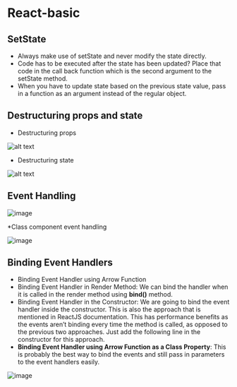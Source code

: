 # React-basic

## SetState
* Always make use of setState and never modify the state directly.
* Code has to be executed after the state has been updated? Place that code in the call back function which is the second argument to the setState method.
* When you have to update state based on the previous state value, pass in a function as an argument instead of the regular object.

## Destructuring props and state
* Destructuring props
 
![alt text](https://github.com/Quynh-2302/React-basic/assets/85424168/d2467c6e-8ca6-40fb-8219-f26a3317003e)
* Destructuring state
  
![alt text](https://github.com/Quynh-2302/React-basic/assets/85424168/c3d88458-4a91-4f15-8b90-80d316c573a6)

## Event Handling

![image](https://github.com/Quynh-2302/React-basic/assets/85424168/afb24328-d305-4aa8-b754-ae111fcbb482)

*Class component event handling

![image](https://github.com/Quynh-2302/React-basic/assets/85424168/33087110-44f6-451a-bc31-20aa0967cd2d)

## Binding Event Handlers
* Binding Event Handler using Arrow Function
* Binding Event Handler in Render Method: We can bind the handler when it is called in the render method using **bind()** method. 
* Binding Event Handler in the Constructor: We are going to bind the event handler inside the constructor. This is also the approach that is mentioned in ReactJS documentation. This has performance benefits as the events aren’t binding every time the method is called, as opposed to the previous two approaches. Just add the following line in the constructor for this approach.
* **Binding Event Handler using Arrow Function as a Class Property**: This is probably the best way to bind the events and still pass in parameters to the event handlers easily.

![image](https://github.com/Quynh-2302/React-basic/assets/85424168/a6eec40a-e91a-46fa-9d6c-7354b97bc17d)



